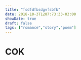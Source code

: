 ```yaml
---
title: "fsdfdfbsdgvfsbfb"
date: 2018-10-3T1207:73:33-03:00
showDate: true
draft: false
tags: ["romance","story","poem"]
---
```


# COK
